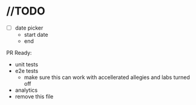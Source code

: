 # //TODO

- [ ] date picker
  - start date
  - end

PR Ready:

- unit tests
- e2e tests
  - make sure this can work with accellerated allegies and labs turned off
- analytics
- remove this file

